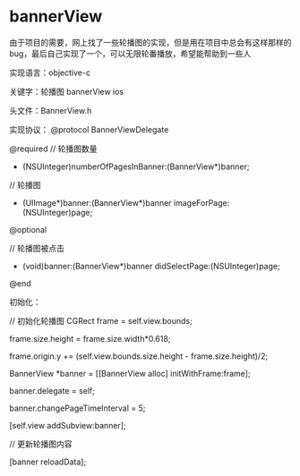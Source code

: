 # bannerView
由于项目的需要，网上找了一些轮播图的实现，但是用在项目中总会有这样那样的bug，最后自己实现了一个，可以无限轮番播放，希望能帮助到一些人

实现语言：objective-c

关键字：轮播图 bannerView ios

头文件：BannerView.h

实现协议：
@protocol BannerViewDelegate <NSObject>

@required
// 轮播图数量
- (NSUInteger)numberOfPagesInBanner:(BannerView*)banner;

// 轮播图
- (UIImage*)banner:(BannerView*)banner imageForPage:(NSUInteger)page;

@optional

// 轮播图被点击
- (void)banner:(BannerView*)banner didSelectPage:(NSUInteger)page;

@end

初始化：

// 初始化轮播图
CGRect frame = self.view.bounds;

frame.size.height = frame.size.width*0.618;

frame.origin.y += (self.view.bounds.size.height - frame.size.height)/2;

BannerView *banner = [[BannerView alloc] initWithFrame:frame];

banner.delegate = self;

banner.changePageTimeInterval = 5;

[self.view addSubview:banner];

// 更新轮播图内容

[banner reloadData];

